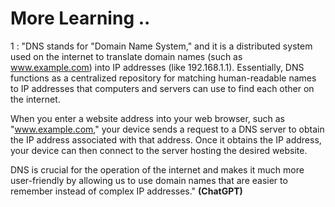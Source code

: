 # More Learning ..

1 : "DNS stands for "Domain Name System," and it is a distributed system used on the internet to translate domain names (such as www.example.com) into IP addresses (like 192.168.1.1). Essentially, DNS functions as a centralized repository for matching human-readable names to IP addresses that computers and servers can use to find each other on the internet.

When you enter a website address into your web browser, such as "www.example.com," your device sends a request to a DNS server to obtain the IP address associated with that address. Once it obtains the IP address, your device can then connect to the server hosting the desired website.

DNS is crucial for the operation of the internet and makes it much more user-friendly by allowing us to use domain names that are easier to remember instead of complex IP addresses." **(ChatGPT)**
